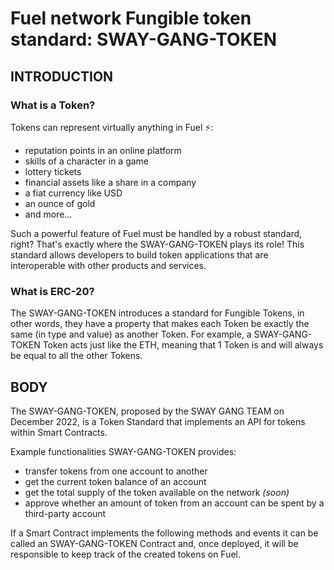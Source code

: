 # Fuel network Fungible token standard: SWAY-GANG-TOKEN
## INTRODUCTION

### What is a Token?

Tokens can represent virtually anything in Fuel ⚡️:

- reputation points in an online platform
- skills of a character in a game
- lottery tickets
- financial assets like a share in a company
- a fiat currency like USD
- an ounce of gold
- and more...

Such a powerful feature of Fuel must be handled by a robust standard, right? That's exactly where the SWAY-GANG-TOKEN plays its role! This standard allows developers to build token applications that are interoperable with other products and services.

### What is ERC-20?

The SWAY-GANG-TOKEN introduces a standard for Fungible Tokens, in other words, they have a property that makes each Token be exactly the same (in type and value) as another Token. For example, a SWAY-GANG-TOKEN Token acts just like the ETH, meaning that 1 Token is and will always be equal to all the other Tokens.

## BODY

The SWAY-GANG-TOKEN, proposed by the SWAY GANG TEAM on December 2022, is a Token Standard that implements an API for tokens within Smart Contracts.

Example functionalities SWAY-GANG-TOKEN provides:

- transfer tokens from one account to another
- get the current token balance of an account
- get the total supply of the token available on the network *(soon)*
- approve whether an amount of token from an account can be spent by a third-party account

If a Smart Contract implements the following methods and events it can be called an SWAY-GANG-TOKEN Contract and, once deployed, it will be responsible to keep track of the created tokens on Fuel.



